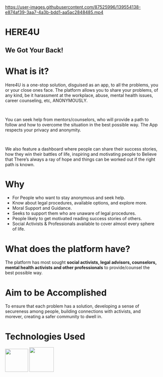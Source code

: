 <!DOCTYPE HTML>
<html>

<body>

https://user-images.githubusercontent.com/87525996/139554138-e874af39-3aa7-4a3b-bdd1-aa5ac2848485.mp4



<h1>HERE4U</h1>

<h2>We Got Your Back!</h2> 

<h1>What is it?</h1>
  <p>Here4U is a one-stop solution, disguised as an app, to all the problems, you or your close ones face. The platform allows you to share your problems, of any kind, be it harassment at the workplace, abuse, mental health issues, career counseling, etc, ANONYMOUSLY. </p>
  <br>
 <p>You can seek help from mentors/counselors, who will provide a path to follow and how to overcome the situation in the best possible way. The App respects your privacy and anonymity. </p>
  <br>
<p>We also feature a dashboard where people can share their success stories, how they win their battles of life, inspiring and motivating people to Believe that There’s always a ray of hope and things can be worked out if the right path is known.
  </p>
 
 <h1>Why</h1>
 <ul>
  <li>For People who want to stay anonymous and seek help.</li>
  <li>Know about legal procedures, available options, and explore more.</li>
  <li>Moral Support and Guidance.</li>
  <li>Seeks to support them who are unaware of legal procedures.</li>
  <li>People likely to get motivated reading success stories of others.</li>
  <li>Social Activists & Professionals available to cover almost every sphere of life.</li>
 </ul>
 
 <h1>What does the platform have?</h1>
 
 <p>The platform has most sought <b>social activists, legal advisors, counselors, mental health activists and other professionals</b> to provide/counsel the best possible way. </p>
 
 <h1>Aim to be Accomplished</h1>
 
 <p>To ensure that each problem has a solution, developing a sense of secureness among people, building connections with activists, and morever, creating a safer community to dwell in.</p>
 
  <h1>Technologies Used</h1>
   <p float="left">
<img src="https://cdn.jsdelivr.net/gh/devicons/devicon/icons/flutter/flutter-original.svg" height=75px width=75px; />
 <img src="https://cdn.jsdelivr.net/gh/devicons/devicon/icons/firebase/firebase-plain.svg" height=80px width=80px; />
  </p>
 
</body>
  </html>
  


